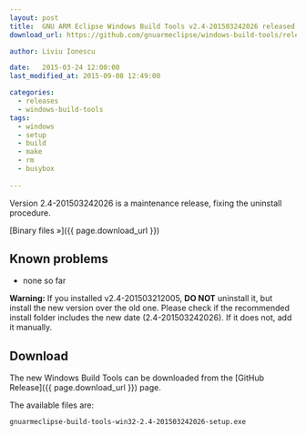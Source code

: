 ```yaml
---
layout: post
title:  GNU ARM Eclipse Windows Build Tools v2.4-201503242026 released
download_url: https://github.com/gnuarmeclipse/windows-build-tools/releases/tag/v2.4b

author: Liviu Ionescu

date:   2015-03-24 12:00:00
last_modified_at: 2015-09-08 12:49:00

categories:
  - releases
  - windows-build-tools
tags:
  - windows
  - setup
  - build
  - make
  - rm
  - busybox
  
---
```


Version 2.4-201503242026 is a maintenance release, fixing the uninstall procedure.

[Binary files »]({{ page.download_url }})

## Known problems

* none so far

**Warning:** If you installed v2.4-201503212005, **DO NOT** uninstall it, but install the new version over the old one. Please check if the recommended install folder includes the new date (2.4-201503242026). If it does not, add it manually.

## Download

The new Windows Build Tools can be downloaded from the [GitHub Release]({{ page.download_url }}) page.

The available files are:

	gnuarmeclipse-build-tools-win32-2.4-201503242026-setup.exe
